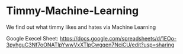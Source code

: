 # Timmy-Machine-Learning
We find out what timmy likes and hates via Machine Learning

Google Execel Sheet: https://docs.google.com/spreadsheets/d/1EOo-3pyhguC3Nf7oONATlpYwwVxXTlpCwgqen7NciCU/edit?usp=sharing
